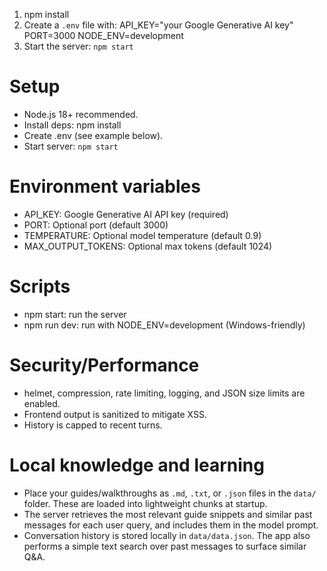 1. npm install
2. Create a `.env` file with:
   API_KEY="your Google Generative AI key"
   PORT=3000
   NODE_ENV=development
3. Start the server: `npm start`

# Setup

- Node.js 18+ recommended.
- Install deps:
  npm install
- Create .env (see example below).
- Start server: `npm start`

# Environment variables

- API_KEY: Google Generative AI API key (required)
- PORT: Optional port (default 3000)
- TEMPERATURE: Optional model temperature (default 0.9)
- MAX_OUTPUT_TOKENS: Optional max tokens (default 1024)

# Scripts

- npm start: run the server
- npm run dev: run with NODE_ENV=development (Windows-friendly)

# Security/Performance

- helmet, compression, rate limiting, logging, and JSON size limits are enabled.
- Frontend output is sanitized to mitigate XSS.
- History is capped to recent turns.

# Local knowledge and learning

- Place your guides/walkthroughs as `.md`, `.txt`, or `.json` files in the `data/` folder. These are loaded into lightweight chunks at startup.
- The server retrieves the most relevant guide snippets and similar past messages for each user query, and includes them in the model prompt.
- Conversation history is stored locally in `data/data.json`. The app also performs a simple text search over past messages to surface similar Q&A.
